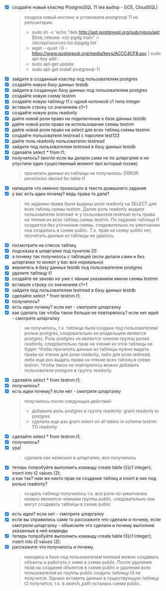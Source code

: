 - [x] создайте новый кластер PostgresSQL 11 (на выбор - GCE, CloudSQL)
  > создала новый инстанс и установила postgresql 11 из репозитория:
  > * sudo sh -c 'echo "deb http://apt.postgresql.org/pub/repos/apt $(lsb_release -cs)-pgdg main" > /etc/apt/sources.list.d/pgdg.list'
  > * wget --quiet -O - https://www.postgresql.org/media/keys/ACCC4CF8.asc | sudo apt-key add -
  > * sudo apt-get update
  > * sudo apt-get install postgresql-11
- [x] зайдите в созданный кластер под пользователем postgres
- [x] создайте новую базу данных testdb
- [x] зайдите в созданную базу данных под пользователем postgres
- [x] создайте новую схему testnm
- [x] создайте новую таблицу t1 с одной колонкой c1 типа integer
- [x] вставьте строку со значением c1=1
- [x] создайте новую роль readonly
- [x] дайте новой роли право на подключение к базе данных testdb
- [x] дайте новой роли право на использование схемы testnm
- [x] дайте новой роли право на select для всех таблиц схемы testnm
- [x] создайте пользователя testread с паролем test123
- [x] дайте поль readonly пользователю testread
- [x] зайдите под пользователем testread в базу данных testdb
- [x] сделайте select * from t1;
- [x] получилось? (могло если вы делали сами не по шпаргалке и не упустили один существенный момент про который позже)
  > прочитать данные из таблицы не получилось: ERROR:  permission denied for table t1
- [x] напишите что именно произошло в тексте домашнего задания
- [x] у вас есть идеи почему? ведь права то дали?
  > по заданию права были выданы роли readonly на SELECT для всех таблиц схемы testnm. Далее роль readonly выдали пользователю testread => у пользователя testread есть права на чтение из всех таблиц схемы testnm. По заданию таблица t1 создается без уточнения схемы, следовательно по умолчанию она создалась в схеме public. Т.к. прав на схему public нет, прочитать данные из таблицы не удалось.
- [x] посмотрите на список таблиц
- [x] подсказка в шпаргалке под пунктом 20
- [x] а почему так получилось с таблицей (если делали сами и без шпаргалки то может у вас все нормально)
- [x] вернитесь в базу данных testdb под пользователем postgres
- [x] удалите таблицу t1
- [x] создайте ее заново но уже с явным указанием имени схемы testnm
- [x] вставьте строку со значением c1=1
- [x] зайдите под пользователем testread в базу данных testdb
- [x] сделайте select * from testnm.t1;
- [x] получилось?
- [x] есть идеи почему? если нет - смотрите шпаргалку
- [x] как сделать так чтобы такое больше не повторялось? если нет идей - смотрите шпаргалку
  > не получилось, т.к. таблица была создана под пользователем/ролью postgres, следовательно ее владельцем является postgres. Роль postgres не является членом группы ролей readonly, следовательно прав на чтение из этой таблицы не будет. Чтобы прочитать данные из таблицы нужно выдать права на чтение для роли readonly, либо для роли testread, либо еще раз выдать права на чтение всех  таблиц в схеме testnm. Чтобы такое не повторялось можно добавить пользователя postgres в группу readonly.
- [x] сделайте select * from testnm.t1;
- [x] получилось?
- [x] есть идеи почему? если нет - смотрите шпаргалку
  > получилось после следующих действий:
  > * добавила роль postgres в группу readonly: grant readonly to postgres
  > * сделала еще раз grant select on all tables in schema testnm TO readonly
- [x] сделайте select * from testnm.t1;
- [x] получилось?
- [x] ура!
  > сделала как написано в шпаргалке, все получилось
- [x] теперь попробуйте выполнить команду create table t2(c1 integer); insert into t2 values (2);
- [x] а как так? нам же никто прав на создание таблиц и insert в них под ролью readonly?
  > создать таблицу получилось т.к. все роли по-умолчанию неявно являются членами группы public, следовательно они могут создавать таблицы в схеме public
- [x] есть идеи? если нет - смотрите шпаргалку
- [x] если вы справились сами то расскажите что сделали и почему, если смотрели шпаргалку - объясните что сделали и почему выполнив указанные в ней команды
- [x] теперь попробуйте выполнить команду create table t3(c1 integer); insert into t2 values (2);
- [x] расскажите что получилось и почему
  > находясь в базе под пользователем testread можно создавать объекты и работать с ними в схеме public. После удаления прав на создание объектов в схеме public и удаления всех пользователей из группы public создать таблицу t3 не получится. Однако вставить данные в существующую таблицу t2 получится, т.к. в search_path осталась схема public.
